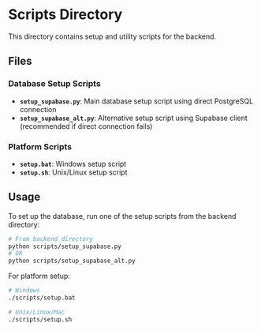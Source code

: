# Scripts Directory

This directory contains setup and utility scripts for the backend.

## Files

### Database Setup Scripts

- **`setup_supabase.py`**: Main database setup script using direct PostgreSQL connection
- **`setup_supabase_alt.py`**: Alternative setup script using Supabase client (recommended if direct connection fails)

### Platform Scripts

- **`setup.bat`**: Windows setup script
- **`setup.sh`**: Unix/Linux setup script

## Usage

To set up the database, run one of the setup scripts from the backend directory:

```bash
# From backend directory
python scripts/setup_supabase.py
# OR
python scripts/setup_supabase_alt.py
```

For platform setup:

```bash
# Windows
./scripts/setup.bat

# Unix/Linux/Mac
./scripts/setup.sh
```
